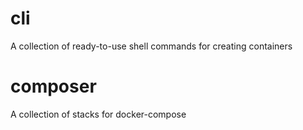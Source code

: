 # cli
A collection of ready-to-use shell commands for creating containers

# composer
A collection of stacks for docker-compose 

